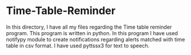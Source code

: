 # Time-Table-Reminder
In this directory, I have all my files regarding the Time table reminder program.
This program is written in python.
In this program I have used notifypy module to create notifications regarding alerts matched with time table in csv format.
I have used pyttssx3 for text to speech.
